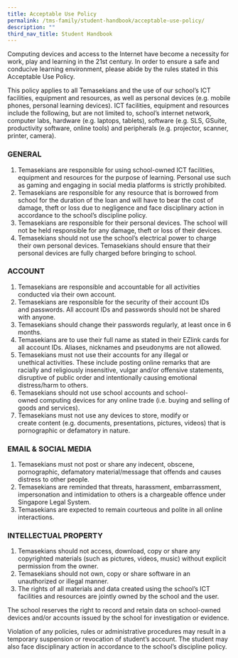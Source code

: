 ```yaml
---
title: Acceptable Use Policy
permalink: /tms-family/student-handbook/acceptable-use-policy/
description: ""
third_nav_title: Student Handbook
---
```

Computing devices and access to the Internet have become a necessity for work, play and learning in the 21st century. In order to ensure a safe and conducive learning environment, please abide by the rules stated in this Acceptable Use Policy.

This policy applies to all Temasekians and the use of our school’s ICT facilities, equipment and resources, as well as personal devices (e.g. mobile phones, personal learning devices). ICT facilities, equipment and resources include the following, but are not limited to, school’s internet network, computer labs, hardware (e.g. laptops, tablets), software (e.g. SLS, GSuite, productivity software, online tools) and peripherals (e.g. projector, scanner, printer, camera).

### GENERAL


1.  Temasekians are responsible for using school-owned ICT facilities, equipment and resources for the purpose of learning. Personal use such as gaming and engaging in social media platforms is strictly prohibited.
2.  Temasekians are responsible for any resource that is borrowed from school for the duration of the loan and will have to bear the cost of damage, theft or loss due to negligence and face disciplinary action in accordance to the school’s discipline policy.
3.  Temasekians are responsible for their personal devices. The school will not be held responsible for any damage, theft or loss of their devices.
4.  Temasekians should not use the school’s electrical power to charge their own personal devices. Temasekians should ensure that their personal devices are fully charged before bringing to school.

### ACCOUNT


1.  Temasekians are responsible and accountable for all activities conducted via their own account.
2.  Temasekians are responsible for the security of their account IDs and passwords. All account IDs and passwords should not be shared with anyone.
3.  Temasekians should change their passwords regularly, at least once in 6 months.
4.  Temasekians are to use their full name as stated in their EZlink cards for all account IDs. Aliases, nicknames and pseudonyms are not allowed.
5.  Temasekians must not use their accounts for any illegal or unethical activities. These include posting online remarks that are racially and religiously insensitive, vulgar and/or offensive statements, disruptive of public order and intentionally causing emotional distress/harm to others.
6.  Temasekians should not use school accounts and school-owned computing devices for any online trade (i.e. buying and selling of goods and services).
7.  Temasekians must not use any devices to store, modify or create content (e.g. documents, presentations, pictures, videos) that is pornographic or defamatory in nature.

### EMAIL & SOCIAL MEDIA


1.  Temasekians must not post or share any indecent, obscene, pornographic, defamatory material/message that offends and causes distress to other people.
2.  Temasekians are reminded that threats, harassment, embarrassment, impersonation and intimidation to others is a chargeable offence under Singapore Legal System.
3.  Temasekians are expected to remain courteous and polite in all online interactions.

### INTELLECTUAL PROPERTY


1.  Temasekians should not access, download, copy or share any copyrighted materials (such as pictures, videos, music) without explicit permission from the owner.
2.  Temasekians should not own, copy or share software in an unauthorized or illegal manner.
3.  The rights of all materials and data created using the school’s ICT facilities and resources are jointly owned by the school and the user.

The school reserves the right to record and retain data on school-owned devices and/or accounts issued by the school for investigation or evidence.

Violation of any policies, rules or administrative procedures may result in a temporary suspension or revocation of student’s account. The student may also face disciplinary action in accordance to the school’s discipline policy.